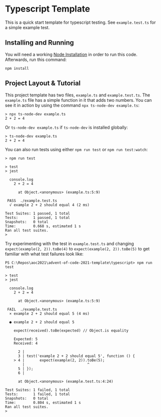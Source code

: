 # Typescript Template

This is a quick start template for typescript testing. See `example.test.ts` for a simple example test.

## Installing and Running

You will need a working [Node Installation](https://nodejs.org/en/download/) in order to run this code. Afterwards, run this command:

```
npm install
```

## Project Layout & Tutorial

This project template has two files, `example.ts` and `example.test.ts`. The `example.ts` file has a simple function in it that adds two numbers. You can see it in action by using the command `npx ts-node-dev example.ts`:

```
> npx ts-node-dev example.ts
2 + 2 = 4
```

Or `ts-node-dev example.ts` if `ts-node-dev` is installed globally:

```
> ts-node-dev example.ts
2 + 2 = 4
```

You can also run tests using either `npm run test` or `npm run test:watch`:

```
> npm run test

> test
> jest

  console.log
    2 + 2 = 4

      at Object.<anonymous> (example.ts:5:9)

 PASS  ./example.test.ts
  √ example 2 + 2 should equal 4 (2 ms)

Test Suites: 1 passed, 1 total
Tests:       1 passed, 1 total
Snapshots:   0 total
Time:        0.668 s, estimated 1 s
Ran all test suites.
>
```

Try experimenting with the test in `example.test.ts` and changing `expect(example(2, 2)).toBe(4)` to `expect(example(2, 2)).toBe(5)` to get familiar with what test failures look like:

```
PS C:\Repos\aoc2021\advent-of-code-2021-template\typescript> npm run test

> test
> jest

  console.log
    2 + 2 = 4

      at Object.<anonymous> (example.ts:5:9)

 FAIL  ./example.test.ts
  × example 2 + 2 should equal 5 (4 ms)

  ● example 2 + 2 should equal 5

    expect(received).toBe(expected) // Object.is equality

    Expected: 5
    Received: 4

      2 |
      3 | test('example 2 + 2 should equal 5', function () {
    > 4 |       expect(example(2, 2)).toBe(5);
        |                             ^
      5 | });
      6 |

      at Object.<anonymous> (example.test.ts:4:24)

Test Suites: 1 failed, 1 total
Tests:       1 failed, 1 total
Snapshots:   0 total
Time:        0.804 s, estimated 1 s
Ran all test suites.
>
```
